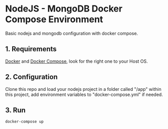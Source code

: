 # NodeJS - MongoDB Docker Compose Environment

Basic nodejs and mongodb configuration with docker compose.

## 1. Requirements

[Docker](https://docs.docker.com/installation/) and [Docker Compose](https://docs.docker.com/compose/install/), look for the right one to your Host OS.

## 2. Configuration

Clone this repo and load your nodejs project in a folder called "/app" within this project, add environment variables to "docker-compose.yml" if needed.

## 3. Run

```shell
docker-compose up
```